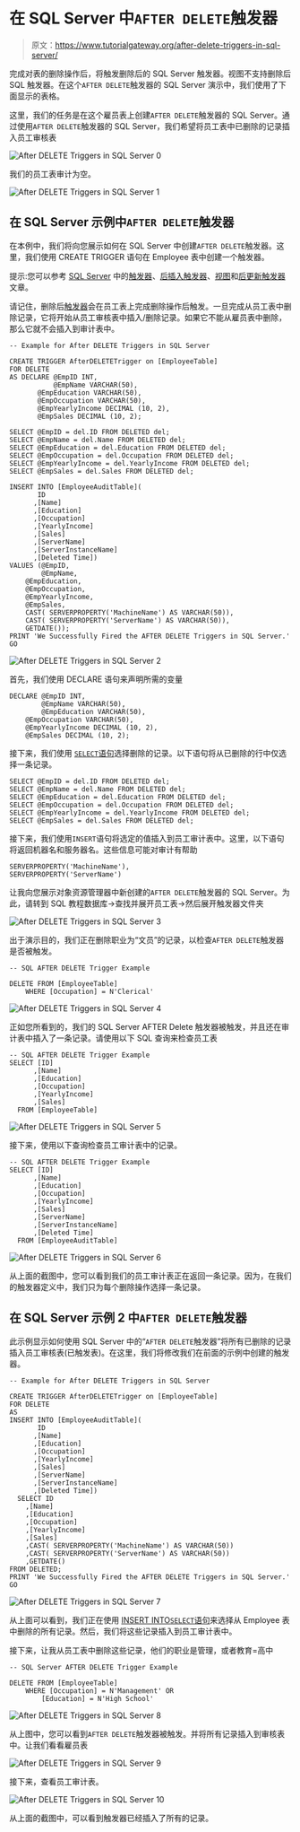 # 在 SQL Server 中`AFTER DELETE`触发器

> 原文：<https://www.tutorialgateway.org/after-delete-triggers-in-sql-server/>

完成对表的删除操作后，将触发删除后的 SQL Server 触发器。视图不支持删除后 SQL 触发器。在这个`AFTER DELETE`触发器的 SQL Server 演示中，我们使用了下面显示的表格。

这里，我们的任务是在这个雇员表上创建`AFTER DELETE`触发器的 SQL Server。通过使用`AFTER DELETE`触发器的 SQL Server，我们希望将员工表中已删除的记录插入员工审核表

![After DELETE Triggers in SQL Server 0](img/43c76ee707b4e4f55fc4f02ee8aeb73a.png)

我们的员工表审计为空。

![After DELETE Triggers in SQL Server 1](img/b6f2ca0b32c1d5d6b9b564734cecea3d.png)

## 在 SQL Server 示例中`AFTER DELETE`触发器

在本例中，我们将向您展示如何在 SQL Server 中创建`AFTER DELETE`触发器。这里，我们使用 CREATE TRIGGER 语句在 Employee 表中创建一个触发器。

提示:您可以参考 [SQL Server](https://www.tutorialgateway.org/sql/) 中的[触发器](https://www.tutorialgateway.org/triggers-in-sql-server/)、[后插入触发器](https://www.tutorialgateway.org/after-insert-triggers-in-sql-server/)、[视图](https://www.tutorialgateway.org/views-in-sql-server/)和[后更新触发器](https://www.tutorialgateway.org/after-update-triggers-in-sql-server/)文章。

请记住，删除后[触发器](https://www.tutorialgateway.org/triggers-in-sql-server/)会在员工表上完成删除操作后触发。一旦完成从员工表中删除记录，它将开始从员工审核表中插入/删除记录。如果它不能从雇员表中删除，那么它就不会插入到审计表中。

```
-- Example for After DELETE Triggers in SQL Server

CREATE TRIGGER AfterDELETETrigger on [EmployeeTable]
FOR DELETE 
AS DECLARE @EmpID INT,
           @EmpName VARCHAR(50),
	   @EmpEducation VARCHAR(50),
	   @EmpOccupation VARCHAR(50),
	   @EmpYearlyIncome DECIMAL (10, 2), 
	   @EmpSales DECIMAL (10, 2);

SELECT @EmpID = del.ID FROM DELETED del;
SELECT @EmpName = del.Name FROM DELETED del;
SELECT @EmpEducation = del.Education FROM DELETED del;
SELECT @EmpOccupation = del.Occupation FROM DELETED del;
SELECT @EmpYearlyIncome = del.YearlyIncome FROM DELETED del;
SELECT @EmpSales = del.Sales FROM DELETED del;

INSERT INTO [EmployeeAuditTable]( 
       ID
      ,[Name]
      ,[Education]
      ,[Occupation]
      ,[YearlyIncome]
      ,[Sales]
      ,[ServerName]
      ,[ServerInstanceName]
      ,[Deleted Time])
VALUES (@EmpID,
        @EmpName,
	@EmpEducation,
	@EmpOccupation,
	@EmpYearlyIncome,
	@EmpSales,
	CAST( SERVERPROPERTY('MachineName') AS VARCHAR(50)), 
	CAST( SERVERPROPERTY('ServerName') AS VARCHAR(50)), 
	GETDATE());
PRINT 'We Successfully Fired the AFTER DELETE Triggers in SQL Server.'
GO
```

![After DELETE Triggers in SQL Server 2](img/92879c1b425e5ebbfda7872214fb6a0e.png)

首先，我们使用 DECLARE 语句来声明所需的变量

```
DECLARE @EmpID INT,
        @EmpName VARCHAR(50),
        @EmpEducation VARCHAR(50),
	@EmpOccupation VARCHAR(50),
	@EmpYearlyIncome DECIMAL (10, 2), 
	@EmpSales DECIMAL (10, 2);
```

接下来，我们使用 [`SELECT`语句](https://www.tutorialgateway.org/sql-select-statement/)选择删除的记录。以下语句将从已删除的行中仅选择一条记录。

```
SELECT @EmpID = del.ID FROM DELETED del;
SELECT @EmpName = del.Name FROM DELETED del;
SELECT @EmpEducation = del.Education FROM DELETED del;
SELECT @EmpOccupation = del.Occupation FROM DELETED del;
SELECT @EmpYearlyIncome = del.YearlyIncome FROM DELETED del;
SELECT @EmpSales = del.Sales FROM DELETED del;
```

接下来，我们使用`INSERT`语句将选定的值插入到员工审计表中。这里，以下语句将返回机器名和服务器名。这些信息可能对审计有帮助

```
SERVERPROPERTY('MachineName'), 
SERVERPROPERTY('ServerName')
```

让我向您展示对象资源管理器中新创建的`AFTER DELETE`触发器的 SQL Server。为此，请转到 SQL 教程数据库->查找并展开员工表->然后展开触发器文件夹

![After DELETE Triggers in SQL Server 3](img/92b69a166aa1f290c9e6870075682e16.png)

出于演示目的，我们正在删除职业为“文员”的记录，以检查`AFTER DELETE`触发器是否被触发。

```
-- SQL AFTER DELETE Trigger Example

DELETE FROM [EmployeeTable]
	WHERE [Occupation] = N'Clerical'
```

![After DELETE Triggers in SQL Server 4](img/1335e8f69921a6f63a93aa5d045c1430.png)

正如您所看到的，我们的 SQL Server AFTER Delete 触发器被触发，并且还在审计表中插入了一条记录。请使用以下 SQL 查询来检查员工表

```
-- SQL AFTER DELETE Trigger Example
SELECT [ID]
      ,[Name]
      ,[Education]
      ,[Occupation]
      ,[YearlyIncome]
      ,[Sales]
  FROM [EmployeeTable]

```

![After DELETE Triggers in SQL Server 5](img/84ad68893ce061fe910cfe40fff2ba79.png)

接下来，使用以下查询检查员工审计表中的记录。

```
-- SQL AFTER DELETE Trigger Example
SELECT [ID]
      ,[Name]
      ,[Education]
      ,[Occupation]
      ,[YearlyIncome]
      ,[Sales]
      ,[ServerName]
      ,[ServerInstanceName]
      ,[Deleted Time]
  FROM [EmployeeAuditTable]
```

![After DELETE Triggers in SQL Server 6](img/f070f0c32166cd7f6b58a04ac6c3ad01.png)

从上面的截图中，您可以看到我们的员工审计表正在返回一条记录。因为，在我们的触发器定义中，我们只为每个删除操作选择一条记录。

## 在 SQL Server 示例 2 中`AFTER DELETE`触发器

此示例显示如何使用 SQL Server 中的“`AFTER DELETE`触发器”将所有已删除的记录插入员工审核表(已触发表)。在这里，我们将修改我们在前面的示例中创建的触发器。

```
-- Example for After DELETE Triggers in SQL Server

CREATE TRIGGER AfterDELETETrigger on [EmployeeTable]
FOR DELETE 
AS 
INSERT INTO [EmployeeAuditTable]( 
       ID
      ,[Name]
      ,[Education]
      ,[Occupation]
      ,[YearlyIncome]
      ,[Sales]
      ,[ServerName]
      ,[ServerInstanceName]
      ,[Deleted Time])
  SELECT ID
	,[Name]
	,[Education]
	,[Occupation]
	,[YearlyIncome]
	,[Sales]
	,CAST( SERVERPROPERTY('MachineName') AS VARCHAR(50)) 
	,CAST( SERVERPROPERTY('ServerName') AS VARCHAR(50)) 
	,GETDATE()
FROM DELETED;
PRINT 'We Successfully Fired the AFTER DELETE Triggers in SQL Server.'
GO
```

![After DELETE Triggers in SQL Server 7](img/0101fa9e47f306d0e668b75ecfde5637.png)

从上面可以看到，我们正在使用 [INSERT INTO`SELECT`语句](https://www.tutorialgateway.org/sql-insert-into-select-statement/)来选择从 Employee 表中删除的所有记录。然后，我们将这些记录插入到员工审计表中。

接下来，让我从员工表中删除这些记录，他们的职业是管理，或者教育=高中

```
-- SQL Server AFTER DELETE Trigger Example

DELETE FROM [EmployeeTable]
	WHERE [Occupation] = N'Management' OR
		[Education] = N'High School'
```

![After DELETE Triggers in SQL Server 8](img/589f0bf8d54a713c990dc232c0b1a7a7.png)

从上图中，您可以看到`AFTER DELETE`触发器被触发。并将所有记录插入到审核表中。让我们看看雇员表

![After DELETE Triggers in SQL Server 9](img/e646883fb878e0708b039f676d23ce7b.png)

接下来，查看员工审计表。

![After DELETE Triggers in SQL Server 10](img/00809df73fe353d7d840b5c8330a979d.png)

从上面的截图中，可以看到触发器已经插入了所有的记录。